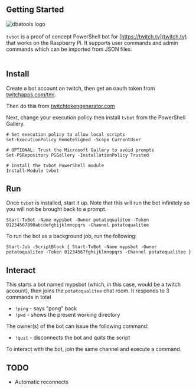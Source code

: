 
## Getting Started

<img align="left" src=https://github.com/potatoqualitee/twitch/tvbot/blob/main/icon.png alt="dbatools logo">  <br/></br>`tvbot` is a proof of concept PowerShell bot for [https://twitch.tv](twitch.tv) that works on the Raspberry Pi. It supports user commands and admin commands which can be imported from JSON files.
<br/></br>
## Install

Create a bot account on twitch, then get an oauth token from [twitchapps.com/tmi](https://twitchapps.com/tmi/).

Then do this from [twitchtokengenerator.com](https://twitchtokengenerator.com/)

Next, change your execution policy then install `tvbot` from the PowerShell Gallery.

```
# Set execution policy to allow local scripts
Set-ExecutionPolicy RemoteSigned -Scope CurrentUser

# OPTIONAL: Trust the Microsoft Gallery to avoid prompts
Set-PSRepository PSGallery -InstallationPolicy Trusted

# Install the tvbot PowerShell module
Install-Module tvbot
```

## Run
Once `tvbot` is installed, start it up. Note that this will run the bot infinitely so you will not be brought back to a prompt.
```
Start-TvBot -Name mypsbot -Owner potatoqualitee -Token 01234567890abcdefghijklmnopqrs -Channel potatoqualitee
```

To run the bot as a background job, run the following:
```
Start-Job -ScriptBlock { Start-TvBot -Name mypsbot -Owner potatoqualitee -Token 01234567fghijklmnopqrs -Channel potatoqualitee }
```

## Interact
This starts a bot named mypsbot (which, in this case, would be a twitch account), then joins the `potatoqualitee` chat room. It responds to 3 commands in total

* `!ping` - says "pong" back
* `!pwd` - shows the present working directory

The owner(s) of the bot can issue the following command:

* `!quit` - disconnects the bot and quits the script

To interact with the bot, join the same channel and execute a command.

## TODO

- Automatic reconnects
